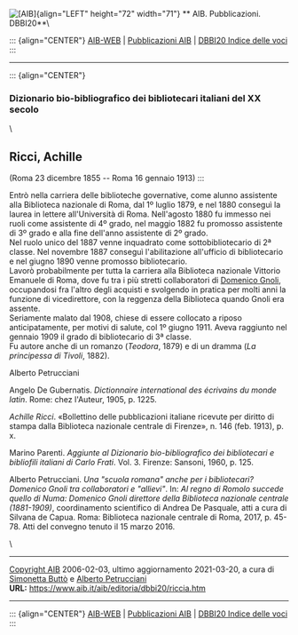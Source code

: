 ![\[AIB\]](/aib/wi/aibv72.gif){align="LEFT" height="72" width="71"}
** AIB. Pubblicazioni. DBBI20**\

::: {align="CENTER"}
[AIB-WEB](/) \| [Pubblicazioni AIB](/pubblicazioni/) \| [DBBI20 Indice
delle voci](dbbi20.htm)
:::

------------------------------------------------------------------------

::: {align="CENTER"}
### Dizionario bio-bibliografico dei bibliotecari italiani del XX secolo

\

## Ricci, Achille

(Roma 23 dicembre 1855 -- Roma 16 gennaio 1913)
:::

Entrò nella carriera delle biblioteche governative, come alunno
assistente alla Biblioteca nazionale di Roma, dal 1º luglio 1879, e nel
1880 conseguì la laurea in lettere all\'Università di Roma. Nell\'agosto
1880 fu immesso nei ruoli come assistente di 4º grado, nel maggio 1882
fu promosso assistente di 3º grado e alla fine dell\'anno assistente di
2º grado.\
Nel ruolo unico del 1887 venne inquadrato come sottobibliotecario di 2ª
classe. Nel novembre 1887 conseguì l\'abilitazione all\'ufficio di
bibliotecario e nel giugno 1890 venne promosso bibliotecario.\
Lavorò probabilmente per tutta la carriera alla Biblioteca nazionale
Vittorio Emanuele di Roma, dove fu tra i più stretti collaboratori di
[Domenico Gnoli](gnolid.htm), occupandosi fra l\'altro degli acquisti e
svolgendo in pratica per molti anni la funzione di vicedirettore, con la
reggenza della Biblioteca quando Gnoli era assente.\
Seriamente malato dal 1908, chiese di essere collocato a riposo
anticipatamente, per motivi di salute, col 1º giugno 1911. Aveva
raggiunto nel gennaio 1909 il grado di bibliotecario di 3ª classe.\
Fu autore anche di un romanzo (*Teodora*, 1879) e di un dramma (*La
principessa di Tivoli*, 1882).

Alberto Petrucciani

Angelo De Gubernatis. *Dictionnaire international des écrivains du monde
latin*. Rome: chez l\'Auteur, 1905, p. 1225.

*Achille Ricci*. «Bollettino delle pubblicazioni italiane ricevute per
diritto di stampa dalla Biblioteca nazionale centrale di Firenze», n.
146 (feb. 1913), p. x.

Marino Parenti. *Aggiunte al Dizionario bio-bibliografico dei
bibliotecari e bibliofili italiani di Carlo Frati*. Vol. 3. Firenze:
Sansoni, 1960, p. 125.

Alberto Petrucciani. *Una \"scuola romana\" anche per i bibliotecari?
Domenico Gnoli tra collaboratori e \"allievi\"*. In: *Al regno di Romolo
succede quello di Numa: Domenico Gnoli direttore della Biblioteca
nazionale centrale (1881-1909)*, coordinamento scientifico di Andrea De
Pasquale, atti a cura di Silvana de Capua. Roma: Biblioteca nazionale
centrale di Roma, 2017, p. 45-78. Atti del convegno tenuto il 15 marzo
2016.

\

------------------------------------------------------------------------

[Copyright AIB](/su-questo-sito/dichiarazione-di-copyright-aib-web/)
2006-02-03, ultimo aggiornamento 2021-03-20, a cura di [Simonetta
Buttò](/aib/redazione3.htm) e [Alberto
Petrucciani](/su-questo-sito/redazione-aib-web/)\
**URL:** https://www.aib.it/aib/editoria/dbbi20/riccia.htm

------------------------------------------------------------------------

::: {align="CENTER"}
[AIB-WEB](/) \| [Pubblicazioni AIB](/pubblicazioni/) \| [DBBI20 Indice
delle voci](dbbi20.htm)
:::

